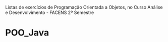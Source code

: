 Listas de exercícios de Programação Orientada a Objetos, no Curso Análise e Desenvolvimento - FACENS
2º Semestre
# POO_Java
